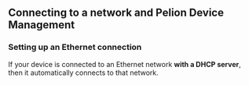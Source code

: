 ## Connecting to a network and Pelion Device Management

### Setting up an Ethernet connection

If your device is connected to an Ethernet network **with a DHCP server**, then it automatically connects to that network.
